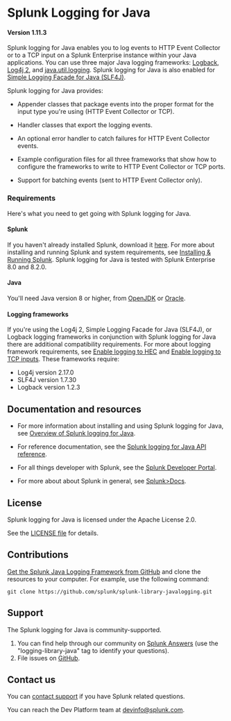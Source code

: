 # Splunk Logging for Java

#### Version 1.11.3

Splunk logging for Java enables you to log events to HTTP Event Collector or to a TCP input on a Splunk Enterprise instance within your Java applications. You can use three major Java logging frameworks: [Logback](http://logback.qos.ch), [Log4j 2](http://logging.apache.org/log4j/2.x/), and [java.util.logging](https://docs.oracle.com/javase/7/docs/api/java/util/logging/package-summary.html). Splunk logging for Java is also enabled for [Simple Logging Facade for Java (SLF4J)](http://www.slf4j.org).

Splunk logging for Java provides:

* Appender classes that package events into the proper format for the input type you're using (HTTP Event Collector or TCP).

* Handler classes that export the logging events.

* An optional error handler to catch failures for HTTP Event Collector events.

* Example configuration files for all three frameworks that show how to configure the frameworks to write to HTTP Event Collector or TCP ports.

* Support for batching events (sent to HTTP Event Collector only).</li>

### Requirements

Here's what you need to get going with Splunk logging for Java.

#### Splunk

If you haven't already installed Splunk, download it
[here](http://www.splunk.com/download). For more about installing and running
Splunk and system requirements, see [Installing & Running Splunk](http://dev.splunk.com/view/SP-CAAADRV). Splunk logging for Java is tested with Splunk Enterprise 8.0 and 8.2.0.

#### Java 

You'll need Java version 8 or higher, from [OpenJDK](https://openjdk.java.net) or [Oracle](https://www.oracle.com/technetwork/java).

#### Logging frameworks

If you're using the Log4j 2, Simple Logging Facade for Java (SLF4J), or Logback logging frameworks in conjunction with Splunk logging for Java there are additional compatibility requirements. For more about logging framework requirements, see [Enable logging to HEC](https://dev.splunk.com/enterprise/docs/devtools/java/logging-java/howtouseloggingjava/enableloghttpjava/) and [Enable logging to TCP inputs](https://dev.splunk.com/enterprise/docs/devtools/java/logging-java/howtouseloggingjava/enablelogtcpjava). These frameworks require:
* Log4j version 2.17.0
* SLF4J version 1.7.30
* Logback version 1.2.3

## Documentation and resources

* For more information about installing and using Splunk logging for Java, see
  [Overview of Splunk logging for Java](http://dev.splunk.com/goto/sdk-slj).

* For reference documentation, see the
  [Splunk logging for Java API reference](https://docs.splunk.com/DocumentationStatic/JavaLogging/1.8.0/index.html).

* For all things developer with Splunk, see the
  [Splunk Developer Portal](http://dev.splunk.com).

* For more about about Splunk in general, see
  [Splunk>Docs](http://docs.splunk.com/Documentation/Splunk).

## License

Splunk logging for Java is licensed under the Apache License 2.0.

See the [LICENSE file](/license.md) for details.

## Contributions

[Get the Splunk Java Logging Framework from GitHub](https://github.com/splunk/splunk-library-javalogging)
and clone the resources to your computer. For example, use the following
command:

    git clone https://github.com/splunk/splunk-library-javalogging.git

## Support

The Splunk logging for Java is community-supported.

1. You can find help through our community on [Splunk Answers](http://answers.splunk.com/) (use the "logging-library-java" tag to identify your questions).
2. File issues on [GitHub](https://github.com/splunk/splunk-library-javalogging/issues).

## Contact us

You can [contact support][contact] if you have Splunk related questions.

You can reach the Dev Platform team at [devinfo@splunk.com](mailto:devinfo@splunk.com).

[contact]:                  https://www.splunk.com/en_us/support-and-services.html
